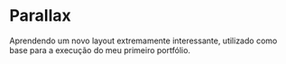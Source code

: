 # Parallax
Aprendendo um novo layout extremamente interessante, utilizado como base para a execução do meu primeiro portfólio.
